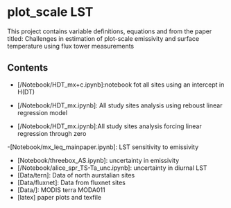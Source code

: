 # plot_scale LST 

This project contains variable definitions, equations and  from the paper titled: Challenges in estimation of plot-scale emissivity and surface temperature using flux tower measurements

## Contents

- [/Notebook/HDT_mx+c.ipynb]:notebook fot all sites using an intercept in H(DT) 

- [/Notebook/HDT_mx.ipynb]: All study sites analysis using reboust linear regression model

- [/Notebook/HDT_mx.ipynb]:All study sites analysis forcing linear regression through zero

-[Notebook/mx_leq_mainpaper.ipynb]: LST sensitivity to emissivity 
- [Notebook/threebox_AS.ipynb]: uncertainty in emissivity
- [/Notebook/alice_spr_TS-Ta_unc.ipynb]: uncertainty in diurnal LST
- [Data/tern]:  Data of north aurstalian sites
- [Data/fluxnet]:  Data from fluxnet sites
- [Data/]:  MODIS terra MODA011
- [latex] paper plots and texfile

